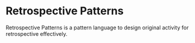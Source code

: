 Retrospective Patterns
=============

Retrospective Patterns is a pattern language to design original activity for retrospective effectively.

